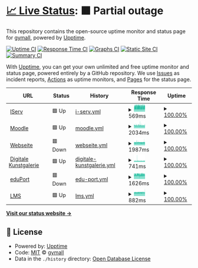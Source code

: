 # [📈 Live Status](https://monitor.it.gymall.de): <!--live status--> **🟧 Partial outage**

This repository contains the open-source uptime monitor and status page for [gymall](https://monitor.it.gymall.de), powered by [Upptime](https://github.com/upptime/upptime).

[![Uptime CI](https://github.com/gymall/upptime/workflows/Uptime%20CI/badge.svg)](https://github.com/upptime/upptime/actions?query=workflow%3A%22Uptime+CI%22)
[![Response Time CI](https://github.com/gymall/upptime/workflows/Response%20Time%20CI/badge.svg)](https://github.com/upptime/upptime/actions?query=workflow%3A%22Response+Time+CI%22)
[![Graphs CI](https://github.com/gymall/upptime/workflows/Graphs%20CI/badge.svg)](https://github.com/upptime/upptime/actions?query=workflow%3A%22Graphs+CI%22)
[![Static Site CI](https://github.com/gymall/upptime/workflows/Static%20Site%20CI/badge.svg)](https://github.com/upptime/upptime/actions?query=workflow%3A%22Static+Site+CI%22)
[![Summary CI](https://github.com/gymall/upptime/workflows/Summary%20CI/badge.svg)](https://github.com/upptime/upptime/actions?query=workflow%3A%22Summary+CI%22)

With [Upptime](https://upptime.js.org), you can get your own unlimited and free uptime monitor and status page, powered entirely by a GitHub repository. We use [Issues](https://github.com/gymall/upptime/issues) as incident reports, [Actions](https://github.com/gymall/upptime/actions) as uptime monitors, and [Pages](https://monitor.it.gymall.de) for the status page.

<!--start: status pages-->
<!-- This summary is generated by Upptime (https://github.com/upptime/upptime) -->
<!-- Do not edit this manually, your changes will be overwritten -->
<!-- prettier-ignore -->
| URL | Status | History | Response Time | Uptime |
| --- | ------ | ------- | ------------- | ------ |
| <img alt="" src="https://gymall.de/iserv/static/icons/favicon.ico" height="13"> [IServ](https://gymall.de/iserv/) | 🟩 Up | [i-serv.yml](https://github.com/gymall/upptime/commits/HEAD/history/i-serv.yml) | <details><summary><img alt="Response time graph" src="./graphs/i-serv/response-time-week.png" height="20"> 569ms</summary><br><a href="https://gymall.github.io/upptime/history/i-serv"><img alt="Response time 570" src="https://img.shields.io/endpoint?url=https%3A%2F%2Fraw.githubusercontent.com%2Fgymall%2Fupptime%2FHEAD%2Fapi%2Fi-serv%2Fresponse-time.json"></a><br><a href="https://gymall.github.io/upptime/history/i-serv"><img alt="24-hour response time 551" src="https://img.shields.io/endpoint?url=https%3A%2F%2Fraw.githubusercontent.com%2Fgymall%2Fupptime%2FHEAD%2Fapi%2Fi-serv%2Fresponse-time-day.json"></a><br><a href="https://gymall.github.io/upptime/history/i-serv"><img alt="7-day response time 569" src="https://img.shields.io/endpoint?url=https%3A%2F%2Fraw.githubusercontent.com%2Fgymall%2Fupptime%2FHEAD%2Fapi%2Fi-serv%2Fresponse-time-week.json"></a><br><a href="https://gymall.github.io/upptime/history/i-serv"><img alt="30-day response time 565" src="https://img.shields.io/endpoint?url=https%3A%2F%2Fraw.githubusercontent.com%2Fgymall%2Fupptime%2FHEAD%2Fapi%2Fi-serv%2Fresponse-time-month.json"></a><br><a href="https://gymall.github.io/upptime/history/i-serv"><img alt="1-year response time 570" src="https://img.shields.io/endpoint?url=https%3A%2F%2Fraw.githubusercontent.com%2Fgymall%2Fupptime%2FHEAD%2Fapi%2Fi-serv%2Fresponse-time-year.json"></a></details> | <details><summary><a href="https://gymall.github.io/upptime/history/i-serv">100.00%</a></summary><a href="https://gymall.github.io/upptime/history/i-serv"><img alt="All-time uptime 100.00%" src="https://img.shields.io/endpoint?url=https%3A%2F%2Fraw.githubusercontent.com%2Fgymall%2Fupptime%2FHEAD%2Fapi%2Fi-serv%2Fuptime.json"></a><br><a href="https://gymall.github.io/upptime/history/i-serv"><img alt="24-hour uptime 100.00%" src="https://img.shields.io/endpoint?url=https%3A%2F%2Fraw.githubusercontent.com%2Fgymall%2Fupptime%2FHEAD%2Fapi%2Fi-serv%2Fuptime-day.json"></a><br><a href="https://gymall.github.io/upptime/history/i-serv"><img alt="7-day uptime 100.00%" src="https://img.shields.io/endpoint?url=https%3A%2F%2Fraw.githubusercontent.com%2Fgymall%2Fupptime%2FHEAD%2Fapi%2Fi-serv%2Fuptime-week.json"></a><br><a href="https://gymall.github.io/upptime/history/i-serv"><img alt="30-day uptime 100.00%" src="https://img.shields.io/endpoint?url=https%3A%2F%2Fraw.githubusercontent.com%2Fgymall%2Fupptime%2FHEAD%2Fapi%2Fi-serv%2Fuptime-month.json"></a><br><a href="https://gymall.github.io/upptime/history/i-serv"><img alt="1-year uptime 100.00%" src="https://img.shields.io/endpoint?url=https%3A%2F%2Fraw.githubusercontent.com%2Fgymall%2Fupptime%2FHEAD%2Fapi%2Fi-serv%2Fuptime-year.json"></a></details>
| <img alt="" src="https://moodle.gymall.de/theme/image.php/boost/theme/1616999343/favicon" height="13"> [Moodle](https://moodle.gymall.de/) | 🟩 Up | [moodle.yml](https://github.com/gymall/upptime/commits/HEAD/history/moodle.yml) | <details><summary><img alt="Response time graph" src="./graphs/moodle/response-time-week.png" height="20"> 2034ms</summary><br><a href="https://gymall.github.io/upptime/history/moodle"><img alt="Response time 1971" src="https://img.shields.io/endpoint?url=https%3A%2F%2Fraw.githubusercontent.com%2Fgymall%2Fupptime%2FHEAD%2Fapi%2Fmoodle%2Fresponse-time.json"></a><br><a href="https://gymall.github.io/upptime/history/moodle"><img alt="24-hour response time 2289" src="https://img.shields.io/endpoint?url=https%3A%2F%2Fraw.githubusercontent.com%2Fgymall%2Fupptime%2FHEAD%2Fapi%2Fmoodle%2Fresponse-time-day.json"></a><br><a href="https://gymall.github.io/upptime/history/moodle"><img alt="7-day response time 2034" src="https://img.shields.io/endpoint?url=https%3A%2F%2Fraw.githubusercontent.com%2Fgymall%2Fupptime%2FHEAD%2Fapi%2Fmoodle%2Fresponse-time-week.json"></a><br><a href="https://gymall.github.io/upptime/history/moodle"><img alt="30-day response time 2003" src="https://img.shields.io/endpoint?url=https%3A%2F%2Fraw.githubusercontent.com%2Fgymall%2Fupptime%2FHEAD%2Fapi%2Fmoodle%2Fresponse-time-month.json"></a><br><a href="https://gymall.github.io/upptime/history/moodle"><img alt="1-year response time 1971" src="https://img.shields.io/endpoint?url=https%3A%2F%2Fraw.githubusercontent.com%2Fgymall%2Fupptime%2FHEAD%2Fapi%2Fmoodle%2Fresponse-time-year.json"></a></details> | <details><summary><a href="https://gymall.github.io/upptime/history/moodle">100.00%</a></summary><a href="https://gymall.github.io/upptime/history/moodle"><img alt="All-time uptime 100.00%" src="https://img.shields.io/endpoint?url=https%3A%2F%2Fraw.githubusercontent.com%2Fgymall%2Fupptime%2FHEAD%2Fapi%2Fmoodle%2Fuptime.json"></a><br><a href="https://gymall.github.io/upptime/history/moodle"><img alt="24-hour uptime 100.00%" src="https://img.shields.io/endpoint?url=https%3A%2F%2Fraw.githubusercontent.com%2Fgymall%2Fupptime%2FHEAD%2Fapi%2Fmoodle%2Fuptime-day.json"></a><br><a href="https://gymall.github.io/upptime/history/moodle"><img alt="7-day uptime 100.00%" src="https://img.shields.io/endpoint?url=https%3A%2F%2Fraw.githubusercontent.com%2Fgymall%2Fupptime%2FHEAD%2Fapi%2Fmoodle%2Fuptime-week.json"></a><br><a href="https://gymall.github.io/upptime/history/moodle"><img alt="30-day uptime 100.00%" src="https://img.shields.io/endpoint?url=https%3A%2F%2Fraw.githubusercontent.com%2Fgymall%2Fupptime%2FHEAD%2Fapi%2Fmoodle%2Fuptime-month.json"></a><br><a href="https://gymall.github.io/upptime/history/moodle"><img alt="1-year uptime 100.00%" src="https://img.shields.io/endpoint?url=https%3A%2F%2Fraw.githubusercontent.com%2Fgymall%2Fupptime%2FHEAD%2Fapi%2Fmoodle%2Fuptime-year.json"></a></details>
| <img alt="" src="https://gymnasium-allermoehe.hamburg.de/wp-content/uploads/sites/16/2018/02/cropped-GymAll-Icon-32x32.png" height="13"> [Webseite](https://gymnasium-allermoehe.hamburg.de/) | 🟥 Down | [webseite.yml](https://github.com/gymall/upptime/commits/HEAD/history/webseite.yml) | <details><summary><img alt="Response time graph" src="./graphs/webseite/response-time-week.png" height="20"> 1987ms</summary><br><a href="https://gymall.github.io/upptime/history/webseite"><img alt="Response time 2033" src="https://img.shields.io/endpoint?url=https%3A%2F%2Fraw.githubusercontent.com%2Fgymall%2Fupptime%2FHEAD%2Fapi%2Fwebseite%2Fresponse-time.json"></a><br><a href="https://gymall.github.io/upptime/history/webseite"><img alt="24-hour response time 1983" src="https://img.shields.io/endpoint?url=https%3A%2F%2Fraw.githubusercontent.com%2Fgymall%2Fupptime%2FHEAD%2Fapi%2Fwebseite%2Fresponse-time-day.json"></a><br><a href="https://gymall.github.io/upptime/history/webseite"><img alt="7-day response time 1987" src="https://img.shields.io/endpoint?url=https%3A%2F%2Fraw.githubusercontent.com%2Fgymall%2Fupptime%2FHEAD%2Fapi%2Fwebseite%2Fresponse-time-week.json"></a><br><a href="https://gymall.github.io/upptime/history/webseite"><img alt="30-day response time 2015" src="https://img.shields.io/endpoint?url=https%3A%2F%2Fraw.githubusercontent.com%2Fgymall%2Fupptime%2FHEAD%2Fapi%2Fwebseite%2Fresponse-time-month.json"></a><br><a href="https://gymall.github.io/upptime/history/webseite"><img alt="1-year response time 2033" src="https://img.shields.io/endpoint?url=https%3A%2F%2Fraw.githubusercontent.com%2Fgymall%2Fupptime%2FHEAD%2Fapi%2Fwebseite%2Fresponse-time-year.json"></a></details> | <details><summary><a href="https://gymall.github.io/upptime/history/webseite">100.00%</a></summary><a href="https://gymall.github.io/upptime/history/webseite"><img alt="All-time uptime 100.00%" src="https://img.shields.io/endpoint?url=https%3A%2F%2Fraw.githubusercontent.com%2Fgymall%2Fupptime%2FHEAD%2Fapi%2Fwebseite%2Fuptime.json"></a><br><a href="https://gymall.github.io/upptime/history/webseite"><img alt="24-hour uptime 100.00%" src="https://img.shields.io/endpoint?url=https%3A%2F%2Fraw.githubusercontent.com%2Fgymall%2Fupptime%2FHEAD%2Fapi%2Fwebseite%2Fuptime-day.json"></a><br><a href="https://gymall.github.io/upptime/history/webseite"><img alt="7-day uptime 100.00%" src="https://img.shields.io/endpoint?url=https%3A%2F%2Fraw.githubusercontent.com%2Fgymall%2Fupptime%2FHEAD%2Fapi%2Fwebseite%2Fuptime-week.json"></a><br><a href="https://gymall.github.io/upptime/history/webseite"><img alt="30-day uptime 100.00%" src="https://img.shields.io/endpoint?url=https%3A%2F%2Fraw.githubusercontent.com%2Fgymall%2Fupptime%2FHEAD%2Fapi%2Fwebseite%2Fuptime-month.json"></a><br><a href="https://gymall.github.io/upptime/history/webseite"><img alt="1-year uptime 100.00%" src="https://img.shields.io/endpoint?url=https%3A%2F%2Fraw.githubusercontent.com%2Fgymall%2Fupptime%2FHEAD%2Fapi%2Fwebseite%2Fuptime-year.json"></a></details>
| <img alt="" src="https://gymnasium-allermoehe.hamburg.de/wp-content/uploads/sites/16/2018/02/cropped-GymAll-Icon-32x32.png" height="13"> [Digitale Kunstgalerie](http://gymnasium-allermoehe.info/) | 🟩 Up | [digitale-kunstgalerie.yml](https://github.com/gymall/upptime/commits/HEAD/history/digitale-kunstgalerie.yml) | <details><summary><img alt="Response time graph" src="./graphs/digitale-kunstgalerie/response-time-week.png" height="20"> 741ms</summary><br><a href="https://gymall.github.io/upptime/history/digitale-kunstgalerie"><img alt="Response time 716" src="https://img.shields.io/endpoint?url=https%3A%2F%2Fraw.githubusercontent.com%2Fgymall%2Fupptime%2FHEAD%2Fapi%2Fdigitale-kunstgalerie%2Fresponse-time.json"></a><br><a href="https://gymall.github.io/upptime/history/digitale-kunstgalerie"><img alt="24-hour response time 739" src="https://img.shields.io/endpoint?url=https%3A%2F%2Fraw.githubusercontent.com%2Fgymall%2Fupptime%2FHEAD%2Fapi%2Fdigitale-kunstgalerie%2Fresponse-time-day.json"></a><br><a href="https://gymall.github.io/upptime/history/digitale-kunstgalerie"><img alt="7-day response time 741" src="https://img.shields.io/endpoint?url=https%3A%2F%2Fraw.githubusercontent.com%2Fgymall%2Fupptime%2FHEAD%2Fapi%2Fdigitale-kunstgalerie%2Fresponse-time-week.json"></a><br><a href="https://gymall.github.io/upptime/history/digitale-kunstgalerie"><img alt="30-day response time 731" src="https://img.shields.io/endpoint?url=https%3A%2F%2Fraw.githubusercontent.com%2Fgymall%2Fupptime%2FHEAD%2Fapi%2Fdigitale-kunstgalerie%2Fresponse-time-month.json"></a><br><a href="https://gymall.github.io/upptime/history/digitale-kunstgalerie"><img alt="1-year response time 716" src="https://img.shields.io/endpoint?url=https%3A%2F%2Fraw.githubusercontent.com%2Fgymall%2Fupptime%2FHEAD%2Fapi%2Fdigitale-kunstgalerie%2Fresponse-time-year.json"></a></details> | <details><summary><a href="https://gymall.github.io/upptime/history/digitale-kunstgalerie">100.00%</a></summary><a href="https://gymall.github.io/upptime/history/digitale-kunstgalerie"><img alt="All-time uptime 100.00%" src="https://img.shields.io/endpoint?url=https%3A%2F%2Fraw.githubusercontent.com%2Fgymall%2Fupptime%2FHEAD%2Fapi%2Fdigitale-kunstgalerie%2Fuptime.json"></a><br><a href="https://gymall.github.io/upptime/history/digitale-kunstgalerie"><img alt="24-hour uptime 100.00%" src="https://img.shields.io/endpoint?url=https%3A%2F%2Fraw.githubusercontent.com%2Fgymall%2Fupptime%2FHEAD%2Fapi%2Fdigitale-kunstgalerie%2Fuptime-day.json"></a><br><a href="https://gymall.github.io/upptime/history/digitale-kunstgalerie"><img alt="7-day uptime 100.00%" src="https://img.shields.io/endpoint?url=https%3A%2F%2Fraw.githubusercontent.com%2Fgymall%2Fupptime%2FHEAD%2Fapi%2Fdigitale-kunstgalerie%2Fuptime-week.json"></a><br><a href="https://gymall.github.io/upptime/history/digitale-kunstgalerie"><img alt="30-day uptime 100.00%" src="https://img.shields.io/endpoint?url=https%3A%2F%2Fraw.githubusercontent.com%2Fgymall%2Fupptime%2FHEAD%2Fapi%2Fdigitale-kunstgalerie%2Fuptime-month.json"></a><br><a href="https://gymall.github.io/upptime/history/digitale-kunstgalerie"><img alt="1-year uptime 100.00%" src="https://img.shields.io/endpoint?url=https%3A%2F%2Fraw.githubusercontent.com%2Fgymall%2Fupptime%2FHEAD%2Fapi%2Fdigitale-kunstgalerie%2Fuptime-year.json"></a></details>
| <img alt="" src="https://eduport.hamburg.de/wp-content/uploads/sites/223/2016/04/cropped-icon-1-32x32.jpg" height="13"> [eduPort](https://eduport.hamburg.de/) | 🟥 Down | [edu-port.yml](https://github.com/gymall/upptime/commits/HEAD/history/edu-port.yml) | <details><summary><img alt="Response time graph" src="./graphs/edu-port/response-time-week.png" height="20"> 1626ms</summary><br><a href="https://gymall.github.io/upptime/history/edu-port"><img alt="Response time 1677" src="https://img.shields.io/endpoint?url=https%3A%2F%2Fraw.githubusercontent.com%2Fgymall%2Fupptime%2FHEAD%2Fapi%2Fedu-port%2Fresponse-time.json"></a><br><a href="https://gymall.github.io/upptime/history/edu-port"><img alt="24-hour response time 1591" src="https://img.shields.io/endpoint?url=https%3A%2F%2Fraw.githubusercontent.com%2Fgymall%2Fupptime%2FHEAD%2Fapi%2Fedu-port%2Fresponse-time-day.json"></a><br><a href="https://gymall.github.io/upptime/history/edu-port"><img alt="7-day response time 1626" src="https://img.shields.io/endpoint?url=https%3A%2F%2Fraw.githubusercontent.com%2Fgymall%2Fupptime%2FHEAD%2Fapi%2Fedu-port%2Fresponse-time-week.json"></a><br><a href="https://gymall.github.io/upptime/history/edu-port"><img alt="30-day response time 1646" src="https://img.shields.io/endpoint?url=https%3A%2F%2Fraw.githubusercontent.com%2Fgymall%2Fupptime%2FHEAD%2Fapi%2Fedu-port%2Fresponse-time-month.json"></a><br><a href="https://gymall.github.io/upptime/history/edu-port"><img alt="1-year response time 1677" src="https://img.shields.io/endpoint?url=https%3A%2F%2Fraw.githubusercontent.com%2Fgymall%2Fupptime%2FHEAD%2Fapi%2Fedu-port%2Fresponse-time-year.json"></a></details> | <details><summary><a href="https://gymall.github.io/upptime/history/edu-port">100.00%</a></summary><a href="https://gymall.github.io/upptime/history/edu-port"><img alt="All-time uptime 100.00%" src="https://img.shields.io/endpoint?url=https%3A%2F%2Fraw.githubusercontent.com%2Fgymall%2Fupptime%2FHEAD%2Fapi%2Fedu-port%2Fuptime.json"></a><br><a href="https://gymall.github.io/upptime/history/edu-port"><img alt="24-hour uptime 100.00%" src="https://img.shields.io/endpoint?url=https%3A%2F%2Fraw.githubusercontent.com%2Fgymall%2Fupptime%2FHEAD%2Fapi%2Fedu-port%2Fuptime-day.json"></a><br><a href="https://gymall.github.io/upptime/history/edu-port"><img alt="7-day uptime 100.00%" src="https://img.shields.io/endpoint?url=https%3A%2F%2Fraw.githubusercontent.com%2Fgymall%2Fupptime%2FHEAD%2Fapi%2Fedu-port%2Fuptime-week.json"></a><br><a href="https://gymall.github.io/upptime/history/edu-port"><img alt="30-day uptime 100.00%" src="https://img.shields.io/endpoint?url=https%3A%2F%2Fraw.githubusercontent.com%2Fgymall%2Fupptime%2FHEAD%2Fapi%2Fedu-port%2Fuptime-month.json"></a><br><a href="https://gymall.github.io/upptime/history/edu-port"><img alt="1-year uptime 100.00%" src="https://img.shields.io/endpoint?url=https%3A%2F%2Fraw.githubusercontent.com%2Fgymall%2Fupptime%2FHEAD%2Fapi%2Fedu-port%2Fuptime-year.json"></a></details>
| <img alt="" src="https://lms.lernen.hamburg/theme/image.php/ocschool/theme/1616487992/favicon" height="13"> [LMS](https://lms.lernen.hamburg/) | 🟩 Up | [lms.yml](https://github.com/gymall/upptime/commits/HEAD/history/lms.yml) | <details><summary><img alt="Response time graph" src="./graphs/lms/response-time-week.png" height="20"> 882ms</summary><br><a href="https://gymall.github.io/upptime/history/lms"><img alt="Response time 943" src="https://img.shields.io/endpoint?url=https%3A%2F%2Fraw.githubusercontent.com%2Fgymall%2Fupptime%2FHEAD%2Fapi%2Flms%2Fresponse-time.json"></a><br><a href="https://gymall.github.io/upptime/history/lms"><img alt="24-hour response time 891" src="https://img.shields.io/endpoint?url=https%3A%2F%2Fraw.githubusercontent.com%2Fgymall%2Fupptime%2FHEAD%2Fapi%2Flms%2Fresponse-time-day.json"></a><br><a href="https://gymall.github.io/upptime/history/lms"><img alt="7-day response time 882" src="https://img.shields.io/endpoint?url=https%3A%2F%2Fraw.githubusercontent.com%2Fgymall%2Fupptime%2FHEAD%2Fapi%2Flms%2Fresponse-time-week.json"></a><br><a href="https://gymall.github.io/upptime/history/lms"><img alt="30-day response time 886" src="https://img.shields.io/endpoint?url=https%3A%2F%2Fraw.githubusercontent.com%2Fgymall%2Fupptime%2FHEAD%2Fapi%2Flms%2Fresponse-time-month.json"></a><br><a href="https://gymall.github.io/upptime/history/lms"><img alt="1-year response time 943" src="https://img.shields.io/endpoint?url=https%3A%2F%2Fraw.githubusercontent.com%2Fgymall%2Fupptime%2FHEAD%2Fapi%2Flms%2Fresponse-time-year.json"></a></details> | <details><summary><a href="https://gymall.github.io/upptime/history/lms">100.00%</a></summary><a href="https://gymall.github.io/upptime/history/lms"><img alt="All-time uptime 100.00%" src="https://img.shields.io/endpoint?url=https%3A%2F%2Fraw.githubusercontent.com%2Fgymall%2Fupptime%2FHEAD%2Fapi%2Flms%2Fuptime.json"></a><br><a href="https://gymall.github.io/upptime/history/lms"><img alt="24-hour uptime 100.00%" src="https://img.shields.io/endpoint?url=https%3A%2F%2Fraw.githubusercontent.com%2Fgymall%2Fupptime%2FHEAD%2Fapi%2Flms%2Fuptime-day.json"></a><br><a href="https://gymall.github.io/upptime/history/lms"><img alt="7-day uptime 100.00%" src="https://img.shields.io/endpoint?url=https%3A%2F%2Fraw.githubusercontent.com%2Fgymall%2Fupptime%2FHEAD%2Fapi%2Flms%2Fuptime-week.json"></a><br><a href="https://gymall.github.io/upptime/history/lms"><img alt="30-day uptime 100.00%" src="https://img.shields.io/endpoint?url=https%3A%2F%2Fraw.githubusercontent.com%2Fgymall%2Fupptime%2FHEAD%2Fapi%2Flms%2Fuptime-month.json"></a><br><a href="https://gymall.github.io/upptime/history/lms"><img alt="1-year uptime 100.00%" src="https://img.shields.io/endpoint?url=https%3A%2F%2Fraw.githubusercontent.com%2Fgymall%2Fupptime%2FHEAD%2Fapi%2Flms%2Fuptime-year.json"></a></details>

<!--end: status pages-->

[**Visit our status website →**](https://monitor.it.gymall.de)

## 📄 License

- Powered by: [Upptime](https://github.com/upptime/upptime)
- Code: [MIT](./LICENSE) © [gymall](https://monitor.it.gymall.de)
- Data in the `./history` directory: [Open Database License](https://opendatacommons.org/licenses/odbl/1-0/)
